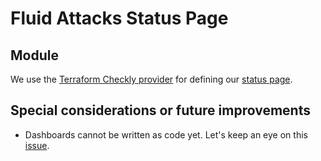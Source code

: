 # Fluid Attacks Status Page

## Module

We use the [Terraform Checkly provider](https://registry.terraform.io/providers/checkly/checkly/latest)
for defining our [status page](https://status.fluidattacks.com).

## Special considerations or future improvements

- Dashboards cannot be written as code yet. Let's keep an eye
  on this [issue](https://github.com/checkly/terraform-provider-checkly/issues/81).

